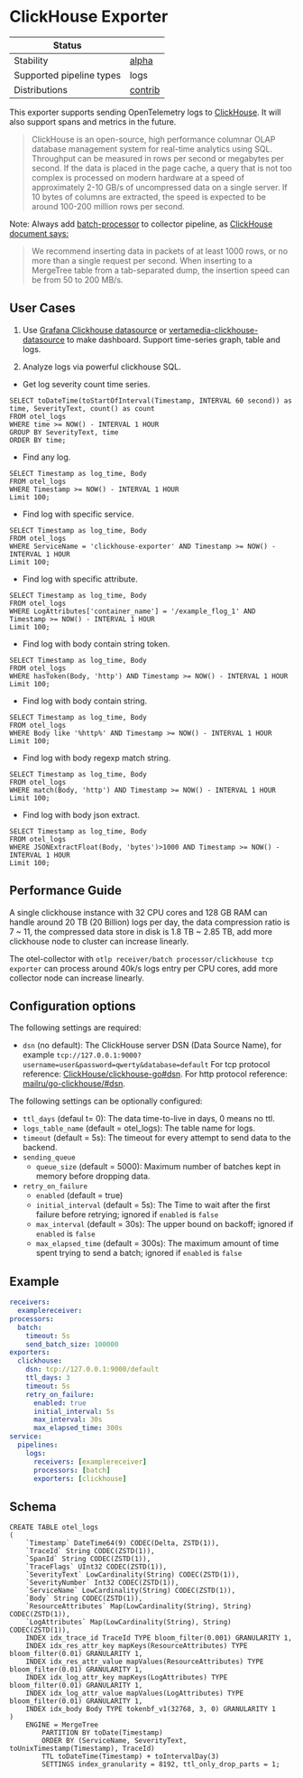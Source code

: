# ClickHouse Exporter


| Status                   |           |
| ------------------------ |-----------|
| Stability                | [alpha]    |
| Supported pipeline types | logs      |
| Distributions            | [contrib] |

This exporter supports sending OpenTelemetry logs to [ClickHouse](https://clickhouse.com/). It will also support spans and metrics in the future.
> ClickHouse is an open-source, high performance columnar OLAP database management system for real-time analytics using SQL.
> Throughput can be measured in rows per second or megabytes per second. 
> If the data is placed in the page cache, a query that is not too complex is processed on modern hardware at a speed of approximately 2-10 GB/s of uncompressed data on a single server.
> If 10 bytes of columns are extracted, the speed is expected to be around 100-200 million rows per second.

Note:
Always add [batch-processor](https://github.com/open-telemetry/opentelemetry-collector/tree/main/processor/batchprocessor) to collector pipeline, as [ClickHouse document says:](https://clickhouse.com/docs/en/introduction/performance/#performance-when-inserting-data) 
> We recommend inserting data in packets of at least 1000 rows, or no more than a single request per second. When inserting to a MergeTree table from a tab-separated dump, the insertion speed can be from 50 to 200 MB/s.

## User Cases

1. Use [Grafana Clickhouse datasource](https://grafana.com/grafana/plugins/grafana-clickhouse-datasource/) or
[vertamedia-clickhouse-datasource](https://grafana.com/grafana/plugins/vertamedia-clickhouse-datasource/) to make dashboard.
Support time-series graph, table and logs.

2. Analyze logs via powerful clickhouse SQL.

- Get log severity count time series.
```clickhouse
SELECT toDateTime(toStartOfInterval(Timestamp, INTERVAL 60 second)) as time, SeverityText, count() as count
FROM otel_logs
WHERE time >= NOW() - INTERVAL 1 HOUR
GROUP BY SeverityText, time
ORDER BY time;
```
- Find any log.
```clickhouse
SELECT Timestamp as log_time, Body
FROM otel_logs 
WHERE Timestamp >= NOW() - INTERVAL 1 HOUR
Limit 100;
```
- Find log with specific service.
```clickhouse
SELECT Timestamp as log_time, Body
FROM otel_logs 
WHERE ServiceName = 'clickhouse-exporter' AND Timestamp >= NOW() - INTERVAL 1 HOUR
Limit 100;
```
- Find log with specific attribute.
```clickhouse
SELECT Timestamp as log_time, Body
FROM otel_logs 
WHERE LogAttributes['container_name'] = '/example_flog_1' AND Timestamp >= NOW() - INTERVAL 1 HOUR
Limit 100;
```
- Find log with body contain string token.
```clickhouse
SELECT Timestamp as log_time, Body
FROM otel_logs 
WHERE hasToken(Body, 'http') AND Timestamp >= NOW() - INTERVAL 1 HOUR
Limit 100;
```
- Find log with body contain string.
```clickhouse
SELECT Timestamp as log_time, Body
FROM otel_logs 
WHERE Body like '%http%' AND Timestamp >= NOW() - INTERVAL 1 HOUR
Limit 100;
```
- Find log with body regexp match string.
```clickhouse
SELECT Timestamp as log_time, Body
FROM otel_logs 
WHERE match(Body, 'http') AND Timestamp >= NOW() - INTERVAL 1 HOUR
Limit 100;
```
- Find log with body json extract.
```clickhouse
SELECT Timestamp as log_time, Body
FROM otel_logs 
WHERE JSONExtractFloat(Body, 'bytes')>1000 AND Timestamp >= NOW() - INTERVAL 1 HOUR
Limit 100;
```

## Performance Guide

A single clickhouse instance with 32 CPU cores and 128 GB RAM can handle around 20 TB (20 Billion) logs per day, 
the data compression ratio is 7 ~ 11, the compressed data store in disk is 1.8 TB ~ 2.85 TB,
add more clickhouse node to cluster can increase linearly.

The otel-collector with `otlp receiver/batch processor/clickhouse tcp exporter` can process 
around 40k/s logs entry per CPU cores, add more collector node can increase linearly.

## Configuration options

The following settings are required:

- `dsn` (no default): The ClickHouse server DSN (Data Source Name), for example `tcp://127.0.0.1:9000?username=user&password=qwerty&database=default`
   For tcp protocol reference: [ClickHouse/clickhouse-go#dsn](https://github.com/ClickHouse/clickhouse-go#dsn).
   For http protocol reference: [mailru/go-clickhouse/#dsn](https://github.com/mailru/go-clickhouse/#dsn).

The following settings can be optionally configured:

- `ttl_days` (defaul t= 0): The data time-to-live in days, 0 means no ttl.
- `logs_table_name` (default = otel_logs): The table name for logs.
- `timeout` (default = 5s): The timeout for every attempt to send data to the backend.
- `sending_queue`
  - `queue_size` (default = 5000): Maximum number of batches kept in memory before dropping data.
- `retry_on_failure`
    - `enabled` (default = true)
    - `initial_interval` (default = 5s): The Time to wait after the first failure before retrying; ignored if `enabled` is `false`
    - `max_interval` (default = 30s): The upper bound on backoff; ignored if `enabled` is `false`
    - `max_elapsed_time` (default = 300s): The maximum amount of time spent trying to send a batch; ignored if `enabled` is `false`

## Example

```yaml
receivers:
  examplereceiver:
processors:
  batch:
    timeout: 5s
    send_batch_size: 100000
exporters:
  clickhouse:
    dsn: tcp://127.0.0.1:9000/default
    ttl_days: 3
    timeout: 5s
    retry_on_failure:
      enabled: true
      initial_interval: 5s
      max_interval: 30s
      max_elapsed_time: 300s
service:
  pipelines:
    logs:
      receivers: [examplereceiver]
      processors: [batch]
      exporters: [clickhouse]
```

## Schema

```clickhouse
CREATE TABLE otel_logs
(
    `Timestamp` DateTime64(9) CODEC(Delta, ZSTD(1)),
    `TraceId` String CODEC(ZSTD(1)),
    `SpanId` String CODEC(ZSTD(1)),
    `TraceFlags` UInt32 CODEC(ZSTD(1)),
    `SeverityText` LowCardinality(String) CODEC(ZSTD(1)),
    `SeverityNumber` Int32 CODEC(ZSTD(1)),
    `ServiceName` LowCardinality(String) CODEC(ZSTD(1)),
    `Body` String CODEC(ZSTD(1)),
    `ResourceAttributes` Map(LowCardinality(String), String) CODEC(ZSTD(1)),
    `LogAttributes` Map(LowCardinality(String), String) CODEC(ZSTD(1)),
    INDEX idx_trace_id TraceId TYPE bloom_filter(0.001) GRANULARITY 1,
    INDEX idx_res_attr_key mapKeys(ResourceAttributes) TYPE bloom_filter(0.01) GRANULARITY 1,
    INDEX idx_res_attr_value mapValues(ResourceAttributes) TYPE bloom_filter(0.01) GRANULARITY 1,
    INDEX idx_log_attr_key mapKeys(LogAttributes) TYPE bloom_filter(0.01) GRANULARITY 1,
    INDEX idx_log_attr_value mapValues(LogAttributes) TYPE bloom_filter(0.01) GRANULARITY 1,
    INDEX idx_body Body TYPE tokenbf_v1(32768, 3, 0) GRANULARITY 1
)
    ENGINE = MergeTree
        PARTITION BY toDate(Timestamp)
        ORDER BY (ServiceName, SeverityText, toUnixTimestamp(Timestamp), TraceId)
        TTL toDateTime(Timestamp) + toIntervalDay(3)
        SETTINGS index_granularity = 8192, ttl_only_drop_parts = 1;
```

[alpha]:https://github.com/open-telemetry/opentelemetry-collector#alpha
[contrib]:https://github.com/open-telemetry/opentelemetry-collector-releases/tree/main/distributions/otelcol-contrib
